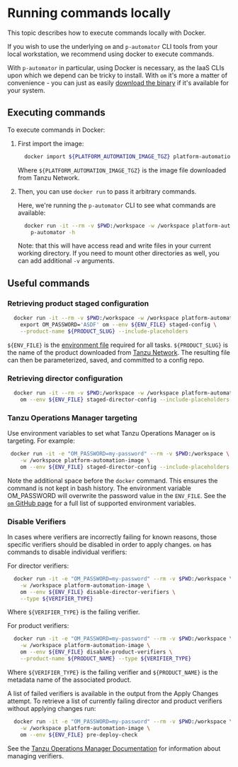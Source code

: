 # Running commands locally

This topic describes how to execute commands locally with Docker.

If you wish to use the underlying `om` and `p-automator` CLI tools from your local workstation,
we recommend using docker to execute commands.

With `p-automator` in particular, using Docker is necessary,
as the IaaS CLIs upon which we depend can be tricky to install.
With `om` it's more a matter of convenience -
you can just as easily [download the binary](https://github.com/pivotal-cf/om/releases) if it's available for your system.


## Executing commands

To execute commands in Docker:

1. First import the image:

    ```bash
      docker import ${PLATFORM_AUTOMATION_IMAGE_TGZ} platform-automation-image
    ```

    Where `${PLATFORM_AUTOMATION_IMAGE_TGZ}` is the image file downloaded from Tanzu Network.

2. Then, you can use `docker run` to pass it arbitrary commands.

    Here, we're running the `p-automator` CLI to see what commands are available:

    ```bash
      docker run -it --rm -v $PWD:/workspace -w /workspace platform-automation-image \
        p-automator -h
    ```

    Note:  that this will have access read and write files in your current working directory.
    If you need to mount other directories as well, you can add additional `-v` arguments.

## Useful commands

### Retrieving product staged configuration

```bash
  docker run -it --rm -v $PWD:/workspace -w /workspace platform-automation-image \
    export OM_PASSWORD='ASDF' om --env ${ENV_FILE} staged-config \
    --product-name ${PRODUCT_SLUG} --include-placeholders
```

  `${ENV_FILE}` is the [environment file](../inputs-outputs.md) required for all tasks.
  `${PRODUCT_SLUG}` is the name of the product downloaded from [Tanzu Network](https://network.pivotal.io/).
  The resulting file can then be parameterized, saved, and committed to a config repo.

### Retrieving director configuration

```bash
  docker run -it --rm -v $PWD:/workspace -w /workspace platform-automation-image \
    om --env ${ENV_FILE} staged-director-config --include-placeholders
```

### Tanzu Operations Manager targeting

Use environment variables to set what Tanzu Operations Manager `om` is targeting.
For example:

```bash
 docker run -it -e "OM_PASSWORD=my-password" --rm -v $PWD:/workspace \
    -w /workspace platform-automation-image \
    om --env ${ENV_FILE} staged-director-config --include-placeholders
```

Note the additional space before the `docker` command.
This ensures the command is not kept in bash history. 
The environment variable OM_PASSWORD will overwrite the password value in the `ENV_FILE`.
See the [`om` GitHub page](https://github.com/pivotal-cf/om) for a full list of supported environment variables.

### Disable Verifiers

In cases where verifiers are incorrectly failing for known reasons,
those specific verifiers should be disabled in order to apply changes.
`om` has commands to disable individual verifiers:

For director verifiers:
```bash
  docker run -it -e "OM_PASSWORD=my-password" --rm -v $PWD:/workspace \
    -w /workspace platform-automation-image \
    om --env ${ENV_FILE} disable-director-verifiers \
    --type ${VERIFIER_TYPE}
```

Where `${VERIFIER_TYPE}` is the failing verifier.

For product verifiers:
```bash
  docker run -it -e "OM_PASSWORD=my-password" --rm -v $PWD:/workspace \
    -w /workspace platform-automation-image \
    om --env ${ENV_FILE} disable-product-verifiers \
    --product-name ${PRODUCT_NAME} --type ${VERIFIER_TYPE}
```

Where `${VERIFIER_TYPE}` is the failing verifier
and `${PRODUCT_NAME}` is the metadata name of the associated product.

A list of failed verifiers is available in the output from the Apply Changes attempt.
To retrieve a list of currently failing director and product verifiers
without applying changes run:

```bash
  docker run -it -e "OM_PASSWORD=my-password" --rm -v $PWD:/workspace \
    -w /workspace platform-automation-image \
    om --env ${ENV_FILE} pre-deploy-check
```

See the [Tanzu Operations Manager Documentation](https://docs.vmware.com/en/VMware-Tanzu-Operations-Manager/3.0/vmware-tanzu-ops-manager/install-granular-verifier-control.html) for information about managing verifiers.

[//]: # ({% with path="../" %})
[//]: # (    {% include ".internal_link_url.md" %})
[//]: # ({% endwith %})
[//]: # ({% include ".external_link_url.md" %})
